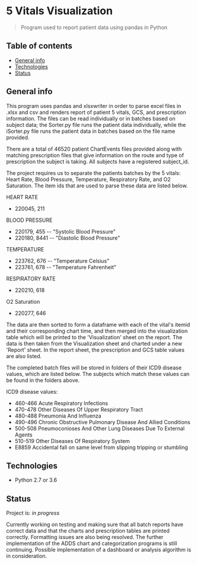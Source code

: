 # 5 Vitals Visualization
> Program used to report patient data using pandas in Python 

## Table of contents
* [General info](#general-info)
* [Technologies](#technologies)
* [Status](#status)

## General info
This program uses pandas and xlsxwriter in order to parse excel files in .xlsx
and csv and renders report of patient 5 vitals, GCS, and prescription information.
The files can be read individually or in batches based on subject data; the Sorter.py
file runs the patient data individually, while the iSorter.py file runs the patient
data in batches based on the file name provided. 

There are a total of 46520 patient ChartEvents files provided along with matching
prescription files that give information on the route and type of prescription
the subject is taking. All subjects have a registered subject_id. 

The project requires us to separate the patients batches by the 5 vitals: Heart Rate,
Blood Pressure, Temperature, Respiratory Rate, and O2 Saturation. The item ids that
are used to parse these data are listed below.

HEART RATE
- 220045, 211

BLOOD PRESSURE
- 220179, 455 -- "Systolic Blood Pressure"
- 220180, 8441 -- "Diastolic Blood Pressure"

TEMPERATURE
- 223762, 676 -- "Temperature Celsius"
- 223761, 678 -- "Temperature Fahrenheit"

RESPIRATORY RATE
- 220210, 618

O2 Saturation
- 220277, 646

The data are then sorted to form a dataframe with each of the vital's itemid and their 
corresponding chart time, and then merged into the visualization table which will be 
printed to the 'Visualization' sheet on the report. The data is then taken from the
Visualization sheet and charted under a new 'Report' sheet. In the report sheet, the
prescription and GCS table values are also listed.

The completed batch files will be stored in folders of their ICD9 disease values, which
are listed below. The subjects which match these values can be found in the folders
above.

ICD9 disease values:
- 460-466  Acute Respiratory Infections
- 470-478  Other Diseases Of Upper Respiratory Tract
- 480-488  Pneumonia And Influenza
- 490-496  Chronic Obstructive Pulmonary Disease And Allied Conditions
- 500-508  Pneumoconioses And Other Lung Diseases Due To External Agents
- 510-519  Other Diseases Of Respiratory System
- E8859    Accidental fall on same level from slipping tripping or stumbling

## Technologies
* Python 2.7 or 3.6

## Status
Project is: _in progress_

Currently working on testing and making sure that all batch reports have correct data and
that the charts and prescription tables are printed correctly. Formatting issues are also 
being resolved. The further implementation of the ADDS chart and categorization programs
is still continuing. Possible implementation of a dashboard or analysis algorithm is in 
consideration.
